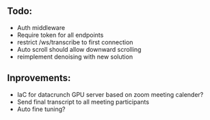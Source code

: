 ## Todo:

- Auth middleware
- Require token for all endpoints
- restrict /ws/transcribe to first connection
- Auto scroll should allow downward scrolling
- reimplement denoising with new solution

## Inprovements:

- IaC for datacrunch GPU server based on zoom meeting calender?
- Send final transcript to all meeting participants
- Auto fine tuning?

